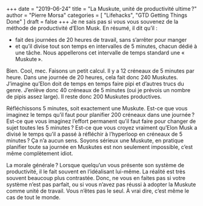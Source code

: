 +++
date        = "2019-06-24"
title       = "La Muskute, unité de productivité ultime ?"
author      = "Pierre Morsa"
categories  = [ "Lifehacks", "GTD Getting Things Done" ]
draft       = false
+++
Je ne sais pas si vous vous souvenez de la méthode de productivité d’Elon Musk. En résumé, il dit qu’il :

* fait des journées de 20 heures de travail, sans s’arrêter pour manger
* et qu’il divise tout son temps en intervalles de 5 minutes, chacun dédié à une tâche. Nous appellerons cet intervalle de temps standard une « Muskute ».

Bien. Cool, mec. Faisons un petit calcul. Il y a 12 créneaux de 5 minutes par heure. Dans une journée de 20 heures, cela fait donc 240 Muskutes. J’imagine qu’Elon doit de temps en temps faire pipi et d’autres trucs du genre. J’enlève donc 40 créneaux de 5 minutes (oui je prévois un nombre de pipis assez large). Il reste donc 200 Muskutes productives.

Réfléchissons 5 minutes, soit exactement une Muskute. Est-ce que vous imaginez le temps qu’il faut pour planifier 200 créneaux dans une journée ? Est-ce que vous imaginez l’effort permanent qu’il faut faire pour changer de sujet toutes les 5 minutes ? Est-ce que vous croyez vraiment qu’Elon Musk a divisé le temps qu’il a passé à réfléchir à l’hyperloop en créneaux de 5 minutes ? Ça n’a aucun sens. Soyons sérieux une Muskute, en pratique planifier toute sa journée en Muskutes est non seulement impossible, c’est même complètement idiot.

La morale générale ? Lorsque quelqu’un vous présente son système de productivité, il le fait souvent en l’idéalisant lui-même. La réalité est très souvent beaucoup plus contrastée. Donc, ne vous en faites pas si votre système n’est pas parfait, ou si vous n’avez pas réussi à adopter la Muskute comme unité de travail. Vous n’êtes pas le seul. À vrai dire, c’est même le cas de tout le monde.
